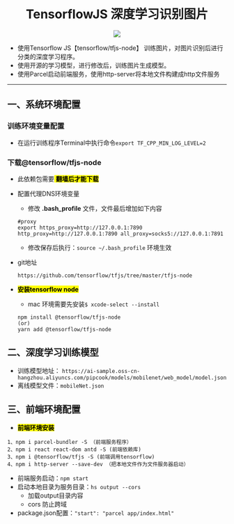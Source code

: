 <h1 align='center'>TensorflowJS 深度学习识别图片</h1>
<p align='center'>
<img src="https://img.shields.io/badge/License-MIT-green"/><br/>
</p>
<ul>
	<li>使用Tensorflow JS【tensorflow/tfjs-node】 训练图片，对图片识别后进行分类的深度学习程序。</li>
	<li>使用开源的学习模型，进行修改后，训练图片生成模型。</li>
	<li>使用Parcel启动前端服务，使用http-server将本地文件构建成http文件服务</li>
</ul>

---

## 一、系统环境配置

### 训练环境变量配置
- 在运行训练程序Terminal中执行命令`export TF_CPP_MIN_LOG_LEVEL=2`

### 下载@tensorflow/tfjs-node
- 此依赖包需要<mark> **翻墙后才能下载** </mark>
- 配置代理DNS环境变量
	- 修改 **.bash_profile** 文件，文件最后增加如下内容
	
	``` text
	#proxy
	export https_proxy=http://127.0.0.1:7890 http_proxy=http://127.0.0.1:7890 all_proxy=socks5://127.0.0.1:7891
	```
	- 修改保存后执行：`source ~/.bash_profile` 环境生效

- git地址

	```https://github.com/tensorflow/tfjs/tree/master/tfjs-node```
	
- <mark> **安装tensorflow node** </mark>
	- mac 环境需要先安装```$ xcode-select --install```

	```
	npm install @tensorflow/tfjs-node
	(or)
	yarn add @tensorflow/tfjs-node
	```
	
## 二、深度学习训练模型

- 训练模型地址：
	`https://ai-sample.oss-cn-hangzhou.aliyuncs.com/pipcook/models/mobilenet/web_model/model.json`
- 离线模型文件：`mobileNet.json`	

## 三、前端环境配置

- <mark> **前端环境安装** </mark>

``` node
1、npm i parcel-bundler -S （前端服务程序）
2、npm i react react-dom antd -S (前端依赖库)
3、npm i @tensorflow/tfjs -S (前端调用tensorflow)
4、npm i http-server --save-dev （把本地文件作为文件服务器启动）
```

- 前端服务启动：`npm start`
- 启动本地目录为服务目录：`hs output --cors` 
	- 加载output目录内容
	- cors 防止跨域
- package.json配置：`"start": "parcel app/index.html"`